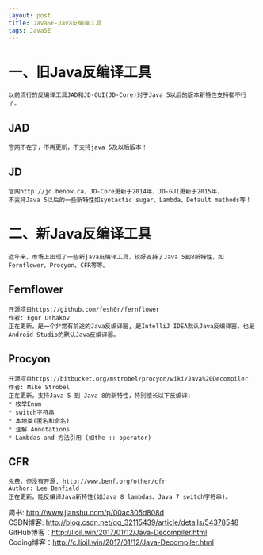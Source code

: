 ```yaml
---
layout: post
title: JavaSE-Java反编译工具
tags: JavaSE
---
```


# 一、旧Java反编译工具
	以前流行的反编译工具JAD和JD-GUI(JD-Core)对于Java 5以后的版本新特性支持都不行了。

## JAD
	官网不在了，不再更新，不支持java 5及以后版本！

## JD
	官网http://jd.benow.ca、JD-Core更新于2014年、JD-GUI更新于2015年，
	不支持Java 5以后的一些新特性如syntactic sugar、Lambda、Default methods等！

# 二、新Java反编译工具
	近年来，市场上出现了一些新java反编译工具，较好支持了Java 5到8新特性，如Fernflower、Procyon、CFR等等。

## Fernflower
	开源项目https://github.com/fesh0r/fernflower  
	作者: Egor Ushakov  
	正在更新，是一个非常有前途的Java反编译器, 是IntelliJ IDEA默认Java反编译器，也是Android Studio的默认Java反编译器。

## Procyon
	开源项目https://bitbucket.org/mstrobel/procyon/wiki/Java%20Decompiler
	作者: Mike Strobel
	正在更新，支持Java 5 到 Java 8的新特性，特别擅长以下反编译:
	* 枚举Enum
	* switch字符串
	* 本地类(匿名和命名)
	* 注解 Annotations
	* Lambdas and 方法引用 (如the :: operator)

## CFR
	免费，但没有开源, http://www.benf.org/other/cfr  
	Author: Lee Benfield  
	正在更新，能反编译Java新特性(如Java 8 lambdas、Java 7 switch字符串)。

简书: http://www.jianshu.com/p/00ac305d808d   
CSDN博客: http://blog.csdn.net/qq_32115439/article/details/54378548   
GitHub博客：http://lioil.win/2017/01/12/Java-Decompiler.html   
Coding博客：http://c.lioil.win/2017/01/12/Java-Decompiler.html
